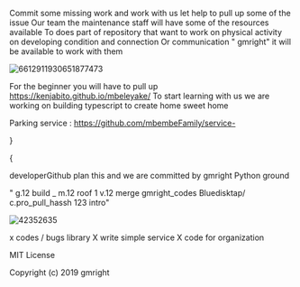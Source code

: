 
Commit some missing work and work with us let help to pull up some of the issue 
Our team the maintenance staff will have some of the resources available 
To does part of repository that want to work on physical activity on developing condition and connection 
Or communication  " gmright" it will be available to work with them 


![6612911930651877473](https://user-images.githubusercontent.com/54698352/63994147-2466fb00-cab9-11e9-8b30-0a2419cf7a59.png)

For the beginner you will have to pull up https://kenjabito.github.io/mbeleyake/
To start learning with us we are working on building  typescript to create home sweet home

Parking service : https://github.com/mbembeFamily/service-


   } 
 
{


developerGithub plan this and we are committed by gmright 
Python ground 


   " g.12 build _ m.12 roof 1 v.12 merge gmright_codes
    Bluedisktap/ c.pro_pull_hassh 123 intro"


![42352635](https://user-images.githubusercontent.com/42352567/48334818-8d13e280-e621-11e8-8255-49f7b3647f8b.png)



x codes / bugs library 
X write simple service 
X code for organization 


MIT License
 
Copyright (c) 2019 gmright
 

 

